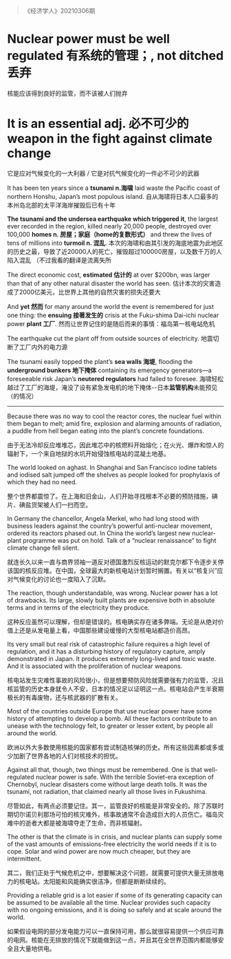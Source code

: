 > 《经济学人》20210306期

# Nuclear power must be well **regulated 有系统的管理；**, not **ditched 丢弃**
核能应该得到良好的监管，而不该被人们抛弃

# It is an **essential adj. 必不可少的** weapon in the fight against climate change
它是应对气候变化的一大利器 / 它是对抗气候变化的一件必不可少的武器

It has been ten years since a **tsunami n.海啸** laid waste the Pacific coast of northern Honshu, Japan’s most populous island. 
自从海啸将日本人口最多的本州岛北部的太平洋海岸摧毁后已有十年

**The tsunami and the undersea earthquake which triggered it**, the largest ever recorded in the region, killed nearly 20,000 people, destroyed over 100,000 **homes n. 房屋；家庭（home的复数形式）** and threw the lives of tens of millions into **turmoil n. 混乱**. 
本次的海啸和由其引发的海底地震为此地区的历史之最，导致了近20000人的死亡，摧毁超过100000房屋，以及数千万的人陷入混乱 （不过我看的翻译是流离失所

The direct economic cost, **estimated 估计的** at over $200bn, was larger than that of any other natural disaster the world has seen. 
估计本次的灾害造成了2000亿美元，比世界上其他的自然灾害的损失还要大

And **yet 然而** for many around the world the event is remembered for just one thing: the **ensuing 接著发生的** crisis at the Fuku-shima Dai-ichi nuclear power **plant 工厂**.
然而让世界记住的是随后而来的事情：福岛第一核电站危机

The earthquake cut the plant off from outside sources of electricity. 
地震切断了工厂内外的电力源

The tsunami easily topped the plant’s **sea walls 海堤**, flooding the **underground bunkers 地下掩体**  containing its emergency generators—a foreseeable risk Japan’s **neutered regulators** had failed to foresee. 
海啸轻松越过了工厂的海堤，淹没了设有紧急发电机的地下掩体--日本**监管机构**未能预见（的情况）

---

Because there was no way to cool the reactor cores, the nuclear fuel within them began to melt; amid fire, explosion and alarming amounts of radiation, a puddle from hell began eating into the plant’s concrete foundations.

由于无法冷却反应堆堆芯，因此堆芯中的核燃料开始熔化；在火光、爆炸和惊人的辐射下，一个来自地狱的水坑开始侵蚀核电站的混凝土地基。

The world looked on aghast. In Shanghai and San Francisco iodine tablets and iodised salt jumped off the shelves as people looked for prophylaxis of which they had no need. 

整个世界都震惊了。在上海和旧金山，人们开始寻找根本不必要的预防措施，碘片、碘盐货架被人们一扫而空。

In Germany the chancellor, Angela Merkel, who had long stood with business leaders against the country’s powerful anti-nuclear movement, ordered its reactors phased out. In China the world’s largest new nuclear-plant programme was put on hold. Talk of a “nuclear renaissance” to fight climate change fell silent.

就连长久以来一直与商界领袖一道反对德国激烈反核运动的默克尔都下令逐步关停该国的核反应堆。在中国，全球最大的新核电站计划暂时搁置。有关以“核复兴”应对气候变化的讨论也一度陷入了沉默。

The reaction, though understandable, was wrong. Nuclear power has a lot of drawbacks. Its large, slowly built plants are expensive both in absolute terms and in terms of the electricity they produce. 

这种反应虽然可以理解，但却是错误的。核电确实存在诸多弊端。无论是从绝对价值上还是从发电量上看，中国那些建设缓慢的大型核电站都造价高昂。

Its very small but real risk of catastrophic failure requires a high level of regulation, and it has a disturbing history of regulatory capture, amply demonstrated in Japan. It produces extremely long-lived and toxic waste. And it is associated with the proliferation of nuclear weapons. 

核电站发生灾难性事故的风险很小，但是想要预防风险就需要强有力的监管，况且核监管的历史本身就令人不安，日本的情况足以证明这一点。核电站会产生半衰期极长的有毒废物，还与核武器的扩散有关。

Most of the countries outside Europe that use nuclear power have some history of attempting to develop a bomb. All these factors contribute to an unease with the technology felt, to greater or lesser extent, by people all around the world.

欧洲以外大多数使用核能的国家都有尝试制造核弹的历史。所有这些因素都或多或少加剧了世界各地的人们对核技术的担忧。

Against all that, though, two things must be remembered. One is that well-regulated nuclear power is safe. With the terrible Soviet-era exception of Chernobyl, nuclear disasters come without large death tolls. It was the tsunami, not radiation, that claimed nearly all those lives in Fukushima. 

尽管如此，有两点必须要记住。其一，监管良好的核能是非常安全的。除了苏联时期切尔诺贝利那场可怕的核灾难外，核事故通常不会造成巨大的人员伤亡。福岛灾难中的逝者大都是被海啸夺走了生命，而非核辐射。

The other is that the climate is in crisis, and nuclear plants can supply some of the vast amounts of emissions-free electricity the world needs if it is to cope. Solar and wind power are now much cheaper, but they are intermittent. 

其二，我们正处于气候危机之中，想要解决这个问题，就需要可提供大量无排放电力的核电站。太阳能和风能确实很洁净，但都是断断续续的。

Providing a reliable grid is a lot easier if some of its generating capacity can be assumed to be available all the time. Nuclear provides such capacity with no ongoing emissions, and it is doing so safely and at scale around the world.

如果假设电网的部分发电能力可以一直保持可用，那么就很容易提供一个供应可靠的电网。核能在无排放的情况下就能做到这一点，并且其在全世界范围内都能够安全且大量地供电。